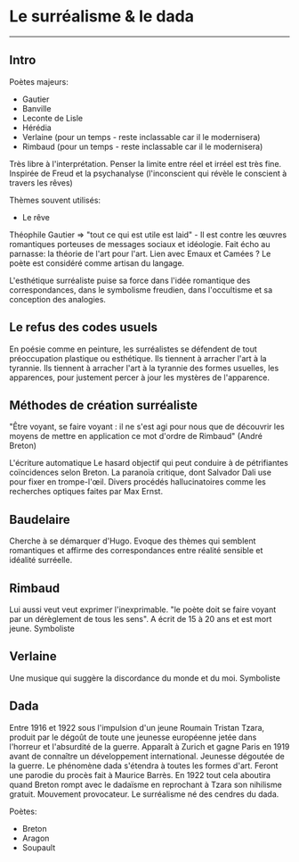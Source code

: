 # Le surréalisme & le dada

---

## Intro

Poètes majeurs:

* Gautier
* Banville
* Leconte de Lisle
* Hérédia
* Verlaine (pour un temps - reste inclassable car il le modernisera)
* Rimbaud (pour un temps - reste inclassable car il le modernisera)

Très libre à l'interprétation. Penser la limite entre réel et irréel est très fine. Inspirée de Freud et la psychanalyse (l'inconscient qui révèle le conscient à travers les rêves)


Thèmes souvent utilisés:

* Le rêve

Théophile Gautier => "tout ce qui est utile est laid" - Il est contre les œuvres romantiques porteuses de messages sociaux et idéologie.
Fait écho au parnasse: la théorie de l'art pour l'art. Lien avec Emaux et Camées ? 
Le poète est considéré comme artisan du langage.

L'esthétique surréaliste puise sa force dans l'idée romantique des correspondances, dans le symbolisme freudien, dans l'occultisme et sa conception des analogies.

## Le refus des codes usuels

En poésie comme en peinture, les surréalistes se défendent de tout préoccupation plastique ou esthétique. Ils tiennent à arracher l'art à la tyrannie. Ils tiennent à arracher l'art à la tyrannie des formes usuelles, les apparences, pour justement percer à jour les mystères de l'apparence.

## Méthodes de création surréaliste 

"Être voyant, se faire voyant : il ne s'est agi pour nous que de découvrir les moyens de mettre en application ce mot d'ordre de Rimbaud" (André Breton)

L'écriture automatique
Le hasard objectif qui peut conduire à de pétrifiantes coïncidences selon Breton. La paranoïa critique, dont Salvador Dali use pour fixer en trompe-l'œil. Divers procédés hallucinatoires comme les recherches optiques faites par Max Ernst.

## Baudelaire 

Cherche à se démarquer d'Hugo. Evoque des thèmes qui semblent romantiques et affirme des correspondances entre réalité sensible et idéalité surréelle.

## Rimbaud

Lui aussi veut veut exprimer l'inexprimable. "le poète doit se faire voyant par un dérèglement de tous les sens". A écrit de 15 à 20 ans et est mort jeune. Symboliste

## Verlaine

Une musique qui suggère la discordance du monde et du moi. Symboliste 

## Dada

Entre 1916 et 1922 sous l'impulsion d'un jeune Roumain Tristan Tzara, produit par le dégoût de toute une jeunesse européenne jetée dans l'horreur et l'absurdité de la guerre. Apparaît à Zurich et gagne Paris en 1919 avant de connaître un développement international. Jeunesse dégoutée de la guerre. Le phénomène dada s'étendra à toutes les formes d'art. Feront une parodie du procès fait à Maurice Barrès. En 1922 tout cela aboutira quand Breton rompt avec le dadaïsme en reprochant à Tzara son nihilisme gratuit. Mouvement provocateur. Le surréalisme né des cendres du dada.

Poètes:

* Breton
* Aragon
* Soupault
